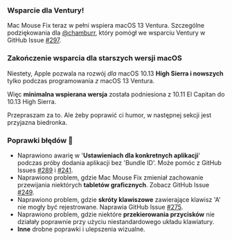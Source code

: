 ### Wsparcie dla Ventury!
Mac Mouse Fix teraz w pełni wspiera macOS 13 Ventura.
Szczególne podziękowania dla [@chamburr](https://github.com/chamburr), który pomógł we wsparciu Ventury w GitHub Issue [#297](https://github.com/noah-nuebling/mac-mouse-fix/issues/297).

### Zakończenie wsparcia dla starszych wersji macOS

Niestety, Apple pozwala na rozwój _dla_ macOS 10.13 **High Sierra i nowszych** tylko podczas programowania _z_ macOS 13 Ventura.

Więc **minimalna wspierana wersja** została podniesiona z 10.11 El Capitan do 10.13 High Sierra.

Przepraszam za to. Ale żeby poprawić ci humor, w następnej sekcji jest przyjazna biedronka.

### Poprawki błędów 🐞
- Naprawiono awarię w '**Ustawieniach dla konkretnych aplikacji**' podczas próby dodania aplikacji bez 'Bundle ID'. Może pomóc z GitHub Issues [#289](https://github.com/noah-nuebling/mac-mouse-fix/issues/289) i [#241](https://github.com/noah-nuebling/mac-mouse-fix/issues/241).
- Naprawiono problem, gdzie Mac Mouse Fix zmieniał zachowanie przewijania niektórych **tabletów graficznych**. Zobacz GitHub Issue [#249](https://github.com/noah-nuebling/mac-mouse-fix/issues/249).
- Naprawiono problem, gdzie **skróty klawiszowe** zawierające klawisz 'A' nie mogły być rejestrowane. Naprawia GitHub Issue [#275](https://github.com/noah-nuebling/mac-mouse-fix/issues/275).
- Naprawiono problem, gdzie niektóre **przekierowania przycisków** nie działały poprawnie przy użyciu niestandardowego układu klawiatury.
- **Inne** drobne poprawki i ulepszenia wizualne.